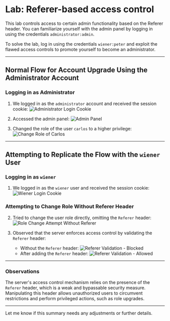 # Lab: Referer-based access control

This lab controls access to certain admin functionality based on the Referer header. 
You can familiarize yourself with the admin panel by logging in using the credentials `administrator:admin`.

To solve the lab, log in using the credentials `wiener:peter` and exploit the flawed access controls to promote yourself to become an administrator.

---


## Normal Flow for Account Upgrade Using the Administrator Account

### Logging in as Administrator
1. We logged in as the `administrator` account and received the session cookie:
   ![Administrator Login Cookie](https://github.com/user-attachments/assets/0bb8551f-a306-4b2f-a9a4-8e1cfb034ba0)

2. Accessed the admin panel:
   ![Admin Panel](https://github.com/user-attachments/assets/21d0f090-170d-460f-b210-5ae39d519c54)

3. Changed the role of the user `carlos` to a higher privilege:
   ![Change Role of Carlos](https://github.com/user-attachments/assets/fcd4868f-ced6-4725-b555-327f85c5b070)

---

## Attempting to Replicate the Flow with the `wiener` User

### Logging in as `wiener`
1. We logged in as the `wiener` user and received the session cookie:
   ![Wiener Login Cookie](https://github.com/user-attachments/assets/9351da1a-f53e-4797-a9d8-d3f1d5c51cdd)

### Attempting to Change Role Without Referer Header
2. Tried to change the user role directly, omitting the `Referer` header:
   ![Role Change Attempt Without Referer](https://github.com/user-attachments/assets/8f1708e3-5b38-465b-93b9-07ab59c801ee)

3. Observed that the server enforces access control by validating the `Referer` header:
   - Without the `Referer` header:
     ![Referer Validation - Blocked](https://github.com/user-attachments/assets/d72da4c8-a6c9-4e54-843d-15cbbe72e035)
   - After adding the `Referer` header:
     ![Referer Validation - Allowed](https://github.com/user-attachments/assets/a8942569-0c54-47b5-b723-70970ca1ab67)

---

### Observations
The server's access control mechanism relies on the presence of the `Referer` header, which is a weak and bypassable security measure. Manipulating this header allows unauthorized users to circumvent restrictions and perform privileged actions, such as role upgrades.

---
Let me know if this summary needs any adjustments or further details.








